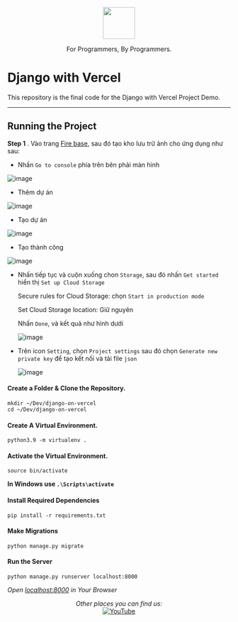 <p align="center">
  <p align="center">
    <a href="https://www.youtube.com/channel/UC7m0x5NHiHz4VemPFVaS98A" target="_blank">
      <img src="https://raw.githubusercontent.com/codingforinnovations/Django-on-Vercel/main/.static/Logo-Light.png?token=GHSAT0AAAAAABXU4AJBD6OH7Z33MGA7X2EYY3HPGAA" height="72" />    
    </a>
  </p>
  <p align="center">
    For Programmers, By Programmers.
  </p>
</p>

# Django with Vercel

This repository is the final code for the Django with Vercel Project Demo.

---

## Running the Project

**Step 1** . Vào trang [Fire base](https://firebase.google.com/), sau đó tạo kho lưu trữ ảnh cho ứng dụng như sau:

  - Nhấn `Go to console` phía trên bên phải màn hình
    
  ![image](https://github.com/anhhducnguyen/Django-on-Vercel/assets/97099707/9dfcdce6-b0fd-4b0a-b510-d91a93227061)

  - Thêm dự án
    
  ![image](https://github.com/anhhducnguyen/Django-on-Vercel/assets/97099707/a285d19d-cadb-4f71-ac31-da9ae76fea01)

  - Tạo dự án
    
  ![image](https://github.com/anhhducnguyen/Django-on-Vercel/assets/97099707/87134ee8-9d0e-4726-9ed2-8b5e604d9759)

  - Tạo thành công
    
  ![image](https://github.com/anhhducnguyen/Django-on-Vercel/assets/97099707/43e1decd-2049-417b-b173-4c1cb049843e)

  - Nhấn tiếp tục và cuộn xuống chon `Storage`, sau đó nhấn `Get started` hiển thị `Set up Cloud Storage`

    Secure rules for Cloud Storage: chọn `Start in production mode`
    
    Set Cloud Storage location: Giữ nguyên

    Nhấn `Done`, và kết quả như hình dưới

    ![image](https://github.com/anhhducnguyen/Django-on-Vercel/assets/97099707/ffcb3449-c483-4fe1-8151-358bd353d3f0)

  - Trên icon `Setting`, chọn `Project settings` sau đó chọn `Generate new private key` để tạo kết nối và tải file `json`

    ![image](https://github.com/anhhducnguyen/Django-on-Vercel/assets/97099707/f8448bf8-188d-4d87-9bef-9b06d59be80c)




     



 

#### Create a Folder & Clone the Repository.
```
mkdir ~/Dev/django-on-vercel
cd ~/Dev/django-on-vercel
```

#### Create A Virtual Environment.
```
python3.9 -m virtualenv .
```

#### Activate the Virtual Environment.
```
source bin/activate
```

**In Windows use `.\Scripts\activate`**

#### Install Required Dependencies 
```
pip install -r requirements.txt
```

#### Make Migrations
```
python manage.py migrate
```

#### Run the Server
```
python manage.py runserver localhost:8000
```

_Open [localhost:8000](http://localhost:8000) in Your Browser_


<div align="center">
<i>Other places you can find us:</i><br>
<a href="https://www.youtube.com/channel/UC7m0x5NHiHz4VemPFVaS98A" target="_blank"><img src="https://img.shields.io/badge/YouTube-%23E4405F.svg?&style=flat-square&logo=youtube&logoColor=white" alt="YouTube"></a>
</div>
